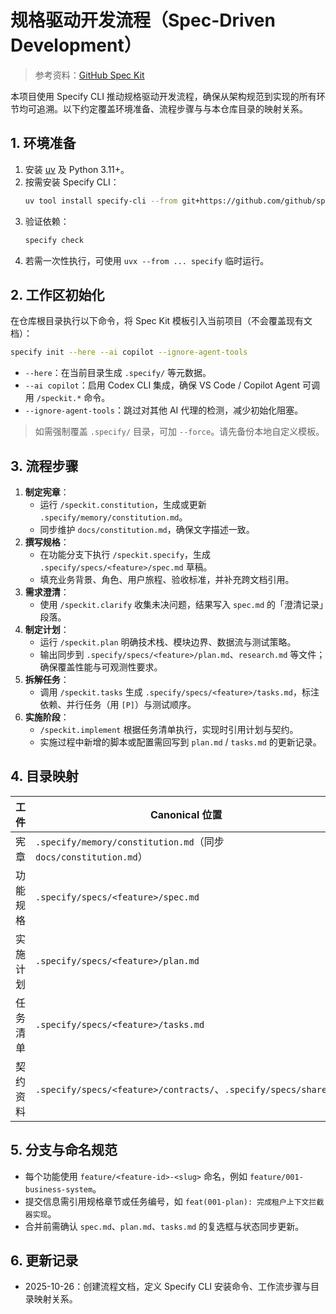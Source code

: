 # 规格驱动开发流程（Spec-Driven Development）

> 参考资料：[GitHub Spec Kit](https://github.com/github/spec-kit)

本项目使用 Specify CLI 推动规格驱动开发流程，确保从架构规范到实现的所有环节均可追溯。以下约定覆盖环境准备、流程步骤与与本仓库目录的映射关系。

## 1. 环境准备

1. 安装 [uv](https://docs.astral.sh/uv/latest/) 及 Python 3.11+。
2. 按需安装 Specify CLI：
   ```bash
   uv tool install specify-cli --from git+https://github.com/github/spec-kit.git
   ```
3. 验证依赖：
   ```bash
   specify check
   ```
4. 若需一次性执行，可使用 `uvx --from ... specify` 临时运行。

## 2. 工作区初始化

在仓库根目录执行以下命令，将 Spec Kit 模板引入当前项目（不会覆盖现有文档）：

```bash
specify init --here --ai copilot --ignore-agent-tools
```

- `--here`：在当前目录生成 `.specify/` 等元数据。
- `--ai copilot`：启用 Codex CLI 集成，确保 VS Code / Copilot Agent 可调用 `/speckit.*` 命令。
- `--ignore-agent-tools`：跳过对其他 AI 代理的检测，减少初始化阻塞。

> 如需强制覆盖 `.specify/` 目录，可加 `--force`。请先备份本地自定义模板。

## 3. 流程步骤

1. **制定宪章**：
   - 运行 `/speckit.constitution`，生成或更新 `.specify/memory/constitution.md`。
   - 同步维护 `docs/constitution.md`，确保文字描述一致。
2. **撰写规格**：
   - 在功能分支下执行 `/speckit.specify`，生成 `.specify/specs/<feature>/spec.md` 草稿。
   - 填充业务背景、角色、用户旅程、验收标准，并补充跨文档引用。
3. **需求澄清**：
   - 使用 `/speckit.clarify` 收集未决问题，结果写入 `spec.md` 的「澄清记录」段落。
4. **制定计划**：
   - 运行 `/speckit.plan` 明确技术栈、模块边界、数据流与测试策略。
   - 输出同步到 `.specify/specs/<feature>/plan.md`、`research.md` 等文件；确保覆盖性能与可观测性要求。
5. **拆解任务**：
   - 调用 `/speckit.tasks` 生成 `.specify/specs/<feature>/tasks.md`，标注依赖、并行任务（用 `[P]`）与测试顺序。
6. **实施阶段**：
   - `/speckit.implement` 根据任务清单执行，实现时引用计划与契约。
   - 实施过程中新增的脚本或配置需回写到 `plan.md` / `tasks.md` 的更新记录。

## 4. 目录映射

| 工件 | Canonical 位置 | 备注 |
| ---- | -------------- | ---- |
| 宪章 | `.specify/memory/constitution.md`（同步 `docs/constitution.md`） | 审批后需双向同步。 |
| 功能规格 | `.specify/specs/<feature>/spec.md` | 规格唯一存放地。 |
| 实施计划 | `.specify/specs/<feature>/plan.md` | 包含架构决策、里程碑、测试策略。 |
| 任务清单 | `.specify/specs/<feature>/tasks.md` | `/speckit.implement` 的执行依据。 |
| 契约资料 | `.specify/specs/<feature>/contracts/`、`.specify/specs/shared/` | JSON Schema、OpenAPI、事件定义。 |

## 5. 分支与命名规范

- 每个功能使用 `feature/<feature-id>-<slug>` 命名，例如 `feature/001-business-system`。
- 提交信息需引用规格章节或任务编号，如 `feat(001-plan): 完成租户上下文拦截器实现`。
- 合并前需确认 `spec.md`、`plan.md`、`tasks.md` 的复选框与状态同步更新。

## 6. 更新记录

- 2025-10-26：创建流程文档，定义 Specify CLI 安装命令、工作流步骤与目录映射关系。
